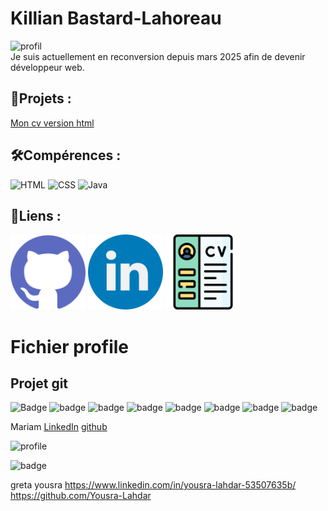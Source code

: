 
# Killian Bastard-Lahoreau
![profil](https://avatars.githubusercontent.com/u/207696198?s=96&v=4)  
Je suis actuellement en reconversion depuis mars 2025 afin de devenir développeur web.
## 📄Projets :
<a href="../CVhtml/Index.html">Mon cv version html</a>

## 🛠️Compérences :
![HTML](https://img.shields.io/badge/-HTML-E34F26?style=flat&logo=html5&logoColor=white)
![CSS](https://img.shields.io/badge/-CSS-1572B6?style=flat&logo=css3&logoColor=white)
![Java](https://img.shields.io/badge/-Java-007396?style=flat&logo=java&logoColor=white)
## 🔗Liens : 

<a href="https://github.com/Killian-bl"><img width=120px src="github.png"></a>
<a href="https://www.linkedin.com/in/killianbastardlahoreau/"><img width=120px src="linkedin.png"></a>
<a href="../CVkillian.pdf"><img width=120px src="cv.png"></a>


# Fichier profile


## Projet git
![Badge](https://img.shields.io/badge/github-%23181717?logo=github)
![badge](https://img.shields.io/badge/python-white?logo=python&logoColor=white&color=%233776AB)
![badge](https://img.shields.io/badge/python_Framework-FastAPI-white?logo=python&logoColor=white&color=%2305998b)
![badge](https://img.shields.io/badge/postgresql-white?logo=postgresql&logoColor=white&color=%234169E1)
![badge](https://img.shields.io/badge/Docker-white?logo=docker&logoColor=white&color=%232496ED)
![badge](https://img.shields.io/badge/Discord-white?logo=discord&logoColor=white&color=%235865F2)
![badge](https://img.shields.io/badge/D3js-white?logo=d3&logoColor=white&color=%23F9A03C)
![badge](https://img.shields.io/badge/JSON-white?logo=json&logoColor=white&color=%23000000)

Mariam
[LinkedIn](https://www.linkedin.com/in/mariam-nzeyimana/)
[github](https://github.com/MariamNze)

![profile](https://avatars.githubusercontent.com/u/206724389?s=96&v=4)

![badge](https://img.shields.io/badge/linkedin-white?logo=json&logoColor=white&color=%23000000)


greta
yousra 
https://www.linkedin.com/in/yousra-lahdar-53507635b/
https://github.com/Yousra-Lahdar


